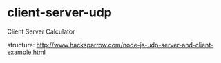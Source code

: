 # client-server-udp
Client Server Calculator

structure: http://www.hacksparrow.com/node-js-udp-server-and-client-example.html
